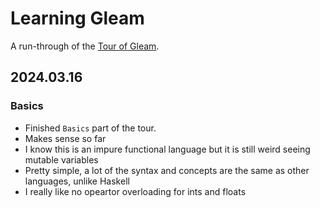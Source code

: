 # Learning Gleam

A run-through of the [Tour of Gleam](https://tour.gleam.run).

## 2024.03.16

### Basics

* Finished `Basics` part of the tour.
* Makes sense so far
* I know this is an impure functional language but it is still weird seeing mutable variables
* Pretty simple, a lot of the syntax and concepts are the same as other languages, unlike Haskell
* I really like no opeartor overloading for ints and floats